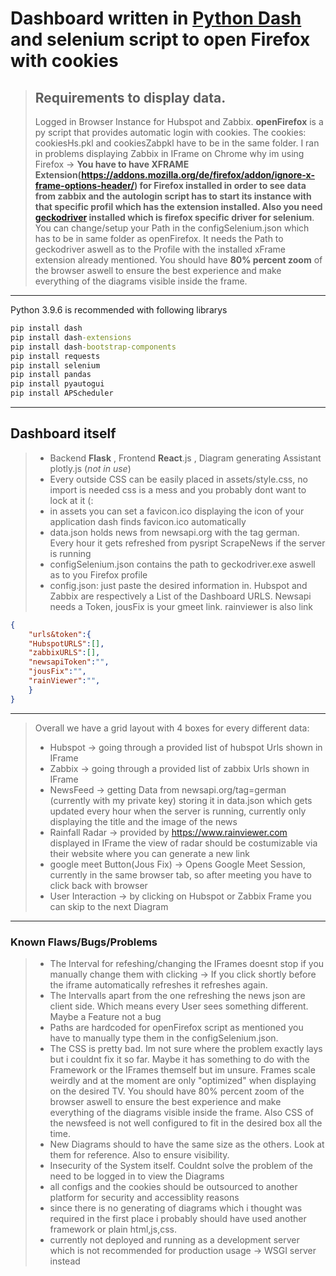 # Dashboard written in [Python Dash](https://dash.plotly.com/) and selenium script to open Firefox with cookies

> ## Requirements to display data. 
> Logged in Browser Instance for Hubspot and Zabbix. 
**openFirefox** is a py script that provides automatic login with cookies. The cookies: cookiesHs.pkl and cookiesZabpkl have to be in the same folder.
I ran in problems displaying Zabbix in IFrame on Chrome why im using Firefox -> **You have to have XFRAME Extension(https://addons.mozilla.org/de/firefox/addon/ignore-x-frame-options-header/) 
for Firefox installed in order to see data from zabbix and the autologin script has to start its instance with that specific profil which has the extension installed. Also you need [geckodriver](https://github.com/mozilla/geckodriver/releases) installed which is firefox specific driver for selenium**.
    You can change/setup your Path in the configSelenium.json which has to be in same folder as openFirefox. It needs the Path to geckodriver aswell as to the Profile with the installed xFrame extension already mentioned. You should have **80% percent zoom** of the browser aswell to ensure the best experience and make everything of the diagrams visible inside the frame. 
---

Python 3.9.6 is recommended with following librarys
```cmd
pip install dash 
pip install dash-extensions
pip install dash-bootstrap-components
pip install requests
pip install selenium
pip install pandas
pip install pyautogui
pip install APScheduler
```
---
## Dashboard itself

>* Backend **Flask** , Frontend **React**.js , Diagram generating Assistant plotly.js (*not in use*)
>* Every outside CSS can be easily placed in assets/style.css, no import is needed css is a mess and you probably dont want to lock at it (:
>* in assets you can set a favicon.ico displaying the icon of your application dash finds favicon.ico automatically
>* data.json holds news from newsapi.org with the tag german. Every hour it gets 
refreshed from pysript ScrapeNews if the server is running
>* configSelenium.json contains the path to geckodriver.exe aswell as to you Firefox profile
>* config.json:
just paste the desired information in. Hubspot and Zabbix are respectively a List of the Dashboard URLS.
Newsapi needs a Token, jousFix is your gmeet link. rainviewer is also link
```json
{
    "urls&token":{              
    "HubspotURLS":[],               
    "zabbixURLS":[],
    "newsapiToken":"",
    "jousFix":"",
    "rainViewer":"",
    }
}
```

___
> Overall we have a grid layout with 4 boxes for every different data:
>* Hubspot -> going through a provided list of hubspot Urls shown in IFrame
>* Zabbix ->  going through a provided list of zabbix Urls shown in IFrame
>* NewsFeed -> getting Data from newsapi.org/tag=german (currently with my private key) storing it in data.json which gets updated every hour when the server is running,
currently only displaying the title and the image of the news
>* Rainfall Radar -> provided by https://www.rainviewer.com displayed in IFrame the view of radar should be costumizable via their website where you can generate a new link
>* google meet Button(Jous Fix) -> Opens Google Meet Session, currently in the same browser tab, so after meeting you have to click back with browser
>* User Interaction -> by clicking on Hubspot or Zabbix Frame you can skip to the next Diagram
---
### Known Flaws/Bugs/Problems
> * The Interval for refeshing/changing the IFrames doesnt stop if you manually change them with clicking -> If you click shortly before the iframe automatically refreshes it refreshes again. 
> * The Intervalls apart from the one refreshing the news json are client side. Which means every User sees something different. Maybe a Feature not a bug
> * Paths are hardcoded for openFirefox script as mentioned you have to manually type them in the configSelenium.json.
> * The CSS is pretty bad. Im not sure where the problem exactly lays but i couldnt fix it so far. Maybe it has something to do with the Framework or the IFrames themself but im unsure. Frames scale weirdly and at the moment are only "optimized" when displaying on the desired TV. You should have 80% percent zoom of the browser aswell to ensure the best experience and make everything of the diagrams visible inside the frame. Also CSS of the newsfeed is not well configured to fit in the desired box all the time.
> * New Diagrams should to have the same size as the others. Look at them for reference. Also to ensure visibility.
> * Insecurity of the System itself. Couldnt solve the problem of the need to be logged in to view the Diagrams
> * all configs and the cookies should be outsourced to another platform for security and accessiblity reasons 
> * since there is no generating of diagrams which i thought was required in the first place i probably should have used another framework or plain html,js,css.
> * currently not deployed and running as a development server which is not recommended for production usage -> WSGI server instead
